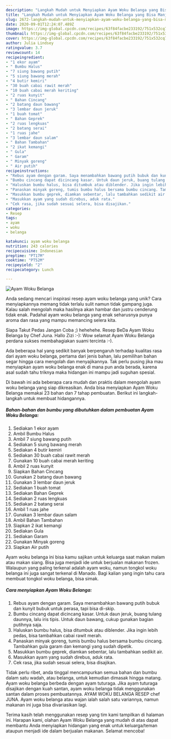 ```yaml
---
description: "Langkah Mudah untuk Menyiapkan Ayam Woku Belanga yang Bisa Manjain Lidah"
title: "Langkah Mudah untuk Menyiapkan Ayam Woku Belanga yang Bisa Manjain Lidah"
slug: 2672-langkah-mudah-untuk-menyiapkan-ayam-woku-belanga-yang-bisa-manjain-lidah
date: 2020-09-01T12:24:07.489Z
image: https://img-global.cpcdn.com/recipes/63f84facbe233192/751x532cq70/ayam-woku-belanga-foto-resep-utama.jpg
thumbnail: https://img-global.cpcdn.com/recipes/63f84facbe233192/751x532cq70/ayam-woku-belanga-foto-resep-utama.jpg
cover: https://img-global.cpcdn.com/recipes/63f84facbe233192/751x532cq70/ayam-woku-belanga-foto-resep-utama.jpg
author: Julia Lindsey
ratingvalue: 3.7
reviewcount: 14
recipeingredient:
- "1 ekor ayam"
- " Bumbu Halus"
- "7 siung bawang putih"
- "5 siung bawang merah"
- "4 butir kemiri"
- "30 buah cabai rawit merah"
- "10 buah cabai merah keriting"
- "2 ruas kunyit"
- " Bahan Cincang"
- "2 batang daun bawang"
- "3 lembar daun jeruk"
- "1 buah tomat"
- " Bahan Geprek"
- "2 ruas lengkuas"
- "2 batang serai"
- "1 ruas jahe"
- "3 lembar daun salam"
- " Bahan Tambahan"
- "2 ikat kemangi"
- " Gula"
- " Garam"
- " Minyak goreng"
- " Air putih"
recipeinstructions:
- "Rebus ayam dengan garam. Saya menambahkan bawang putih bubuk dan kunyit bubuk untuk perasa, tapi bisa di-skip."
- "Bumbu cincang dapat dicincang kasar. Untuk daun jeruk, buang tulang daunnya, lalu iris tipis. Untuk daun bawang, cukup gunakan bagian putihnya saja."
- "Haluskan bumbu halus, bisa ditumbuk atau diblender. Jika ingin lebih pedas, bisa tambahkan cabai rawit merah."
- "Panaskan minyak goreng, tumis bumbu halus bersama bumbu cincang. Tambahkan gula garam dan kemangi yang sudah dipetik."
- "Masukkan bumbu geprek, diamkan sebentar, lalu tambahkan sedikit air."
- "Masukkan ayam yang sudah direbus, aduk rata."
- "Cek rasa, jika sudah sesuai selera, bisa disajikan."
categories:
- Resep
tags:
- ayam
- woku
- belanga

katakunci: ayam woku belanga 
nutrition: 243 calories
recipecuisine: Indonesian
preptime: "PT17M"
cooktime: "PT52M"
recipeyield: "2"
recipecategory: Lunch

---
```



![Ayam Woku Belanga](https://img-global.cpcdn.com/recipes/63f84facbe233192/751x532cq70/ayam-woku-belanga-foto-resep-utama.jpg)

Anda sedang mencari inspirasi resep ayam woku belanga yang unik? Cara menyiapkannya memang tidak terlalu sulit namun tidak gampang juga. Kalau salah mengolah maka hasilnya akan hambar dan justru cenderung tidak enak. Padahal ayam woku belanga yang enak seharusnya punya aroma dan rasa yang mampu memancing selera kita.

Siapa Takut Pedas Jangan Coba ;) hehehehe. Resep BeDa Ayam Woku Belanga by Chef Juna. Hallo Zizi :-): Wow selamat Ayam Woku Belanga perdana sukses membahagiakan suami tercinta :-).

Ada beberapa hal yang sedikit banyak berpengaruh terhadap kualitas rasa dari ayam woku belanga, pertama dari jenis bahan, lalu pemilihan bahan segar hingga cara mengolah dan menyajikannya. Tak perlu pusing jika mau menyiapkan ayam woku belanga enak di mana pun anda berada, karena asal sudah tahu triknya maka hidangan ini mampu jadi suguhan spesial.


Di bawah ini ada beberapa cara mudah dan praktis dalam mengolah ayam woku belanga yang siap dikreasikan. Anda bisa menyiapkan Ayam Woku Belanga memakai 23 bahan dan 7 tahap pembuatan. Berikut ini langkah-langkah untuk membuat hidangannya.

<!--inarticleads1-->

##### Bahan-bahan dan bumbu yang dibutuhkan dalam pembuatan Ayam Woku Belanga:

1. Sediakan 1 ekor ayam
1. Ambil  Bumbu Halus
1. Ambil 7 siung bawang putih
1. Sediakan 5 siung bawang merah
1. Sediakan 4 butir kemiri
1. Sediakan 30 buah cabai rawit merah
1. Gunakan 10 buah cabai merah keriting
1. Ambil 2 ruas kunyit
1. Siapkan  Bahan Cincang
1. Gunakan 2 batang daun bawang
1. Gunakan 3 lembar daun jeruk
1. Sediakan 1 buah tomat
1. Sediakan  Bahan Geprek
1. Sediakan 2 ruas lengkuas
1. Sediakan 2 batang serai
1. Ambil 1 ruas jahe
1. Gunakan 3 lembar daun salam
1. Ambil  Bahan Tambahan
1. Siapkan 2 ikat kemangi
1. Sediakan  Gula
1. Sediakan  Garam
1. Gunakan  Minyak goreng
1. Siapkan  Air putih


Ayam woku belanga ini bisa kamu sajikan untuk keluarga saat makan malam atau makan siang. Bisa juga menjadi ide untuk berjualan makanan frozen. Walaupun yang paling terkenal adalah ayam woku, namun tongkol woku belanga ini juga sangat terkenal di Manado. Bagi kalian yang ingin tahu cara membuat tongkol woku belanga, bisa simak. 

<!--inarticleads2-->

##### Cara menyiapkan Ayam Woku Belanga:

1. Rebus ayam dengan garam. Saya menambahkan bawang putih bubuk dan kunyit bubuk untuk perasa, tapi bisa di-skip.
1. Bumbu cincang dapat dicincang kasar. Untuk daun jeruk, buang tulang daunnya, lalu iris tipis. Untuk daun bawang, cukup gunakan bagian putihnya saja.
1. Haluskan bumbu halus, bisa ditumbuk atau diblender. Jika ingin lebih pedas, bisa tambahkan cabai rawit merah.
1. Panaskan minyak goreng, tumis bumbu halus bersama bumbu cincang. Tambahkan gula garam dan kemangi yang sudah dipetik.
1. Masukkan bumbu geprek, diamkan sebentar, lalu tambahkan sedikit air.
1. Masukkan ayam yang sudah direbus, aduk rata.
1. Cek rasa, jika sudah sesuai selera, bisa disajikan.


Tidak perlu ribet, anda tinggal mencampurkan semua bahan dan bumbu dalam satu wadah, atau belanga, untuk kemudian dimasak hingga matang. Ayam woku belanga berbeda dengan ayam tuturaga. Jika ayam tuturaga disajikan dengan kuah santan, ayam woku belanga tidak menggunakan santan dalam proses pembuatannya. AYAM WOKU BELANGA RESEP chef JUNA. Ayam woku belanga atau wajan ialah salah satu variannya, namun makanan ini juga bisa divariasikan lagi. 

Terima kasih telah menggunakan resep yang tim kami tampilkan di halaman ini. Harapan kami, olahan Ayam Woku Belanga yang mudah di atas dapat membantu Anda menyiapkan hidangan yang enak untuk keluarga/teman ataupun menjadi ide dalam berjualan makanan. Selamat mencoba!
